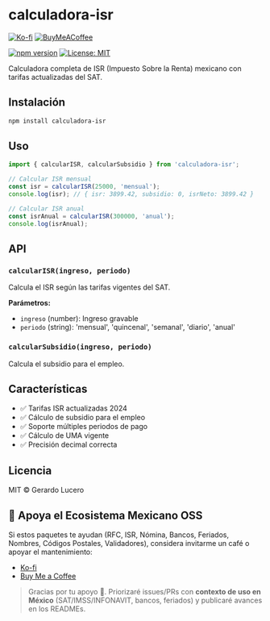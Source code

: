 # calculadora-isr

<!-- BADGES-DONATIONS-START -->
[![Ko-fi](https://img.shields.io/badge/Ko--fi-Donate-orange?logo=ko-fi)](https://ko-fi.com/gerardolucero)
[![BuyMeACoffee](https://img.shields.io/badge/Buy%20Me%20a%20Coffee-Support-yellow?logo=buy-me-a-coffee)](https://buymeacoffee.com/lucerorios0)
<!-- BADGES-DONATIONS-END -->


[![npm version](https://badge.fury.io/js/calculadora-isr.svg)](https://badge.fury.io/js/calculadora-isr)
[![License: MIT](https://img.shields.io/badge/License-MIT-yellow.svg)](https://opensource.org/licenses/MIT)

Calculadora completa de ISR (Impuesto Sobre la Renta) mexicano con tarifas actualizadas del SAT.

## Instalación

```bash
npm install calculadora-isr
```

## Uso

```javascript
import { calcularISR, calcularSubsidio } from 'calculadora-isr';

// Calcular ISR mensual
const isr = calcularISR(25000, 'mensual');
console.log(isr); // { isr: 3899.42, subsidio: 0, isrNeto: 3899.42 }

// Calcular ISR anual
const isrAnual = calcularISR(300000, 'anual');
console.log(isrAnual);
```

## API

### `calcularISR(ingreso, periodo)`

Calcula el ISR según las tarifas vigentes del SAT.

**Parámetros:**
- `ingreso` (number): Ingreso gravable
- `periodo` (string): 'mensual', 'quincenal', 'semanal', 'diario', 'anual'

### `calcularSubsidio(ingreso, periodo)`

Calcula el subsidio para el empleo.

## Características

- ✅ Tarifas ISR actualizadas 2024
- ✅ Cálculo de subsidio para el empleo
- ✅ Soporte múltiples periodos de pago
- ✅ Cálculo de UMA vigente
- ✅ Precisión decimal correcta

## Licencia

MIT © Gerardo Lucero

<!-- DONATIONS-START -->
## 💖 Apoya el Ecosistema Mexicano OSS

Si estos paquetes te ayudan (RFC, ISR, Nómina, Bancos, Feriados, Nombres, Códigos Postales, Validadores), considera invitarme un café o apoyar el mantenimiento:

- [Ko-fi](https://ko-fi.com/gerardolucero)
- [Buy Me a Coffee](https://buymeacoffee.com/lucerorios0)

> Gracias por tu apoyo 🙌. Priorizaré issues/PRs con **contexto de uso en México** (SAT/IMSS/INFONAVIT, bancos, feriados) y publicaré avances en los READMEs.
<!-- DONATIONS-END -->
